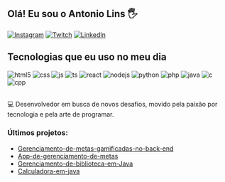 ## Olá! Eu sou o Antonio Lins 🖐️

[![Instagram](https://img.shields.io/badge/Instagram-E4405F?style=for-the-badge&logo=instagram&logoColor=white)](https://www.instagram.com/antonio_linsxx/) 
[![Twitch](https://img.shields.io/badge/Twitch-9146FF?style=for-the-badge&logo=twitch&logoColor=white)](https://www.twitch.tv/lins2002)
[![LinkedIn](https://img.shields.io/badge/LinkedIn-0077B5?style=for-the-badge&logo=linkedin&logoColor=white)](https://www.linkedin.com/in/antonio-lins-766115214/)

## Tecnologias que eu uso no meu dia 

<div style="display: inline_block">
  <img align="center" alt="html5" src="https://img.shields.io/badge/HTML5-E34F26?style=for-the-badge&logo=html5&logoColor=white" />
  <img align="center" alt="css" src="https://img.shields.io/badge/CSS3-1572B6?style=for-the-badge&logo=css3&logoColor=white" />
  <img align="center" alt="js" src="https://img.shields.io/badge/JavaScript-F7DF1E?style=for-the-badge&logo=javascript&logoColor=black" />
  <img align="center" alt="ts" src="https://img.shields.io/badge/TypeScript-007ACC?style=for-the-badge&logo=typescript&logoColor=white" />
  <img align="center" alt="react" src="https://img.shields.io/badge/React-20232A?style=for-the-badge&logo=react&logoColor=61DAFB" />
  <img align="center" alt="nodejs" src="https://img.shields.io/badge/Node.js-43853D?style=for-the-badge&logo=node.js&logoColor=white" />
  <img align="center" alt="python" src="https://img.shields.io/badge/Python-3776AB?style=for-the-badge&logo=python&logoColor=white" />
  <img align="center" alt="php" src="https://img.shields.io/badge/PHP-777BB4?style=for-the-badge&logo=php&logoColor=white" />
  <img align="center" alt="java" src="https://img.shields.io/badge/Java-007396?style=for-the-badge&logo=java&logoColor=white" />
  <img align="center" alt="c" src="https://img.shields.io/badge/C-A8B9CC?style=for-the-badge&logo=c&logoColor=white" />
  <img align="center" alt="cpp" src="https://img.shields.io/badge/C++-00599C?style=for-the-badge&logo=cplusplus&logoColor=white" />
</div><br/>

💻 Desenvolvedor em busca de novos desafios, movido pela paixão por tecnologia e pela arte de programar.

### Últimos projetos:
- [Gerenciamento-de-metas-gamificadas-no-back-end](https://github.com/Antonio-Lins/gerenciamento-de-metas-gamificadas-no-back-end)<br/>
- [App-de-gerenciamento-de-metas](https://github.com/Antonio-Lins/app-de-gerenciamento-de-metas)<br/>
- [Gerenciamento-de-biblioteca-em-Java](https://github.com/Antonio-Lins/gerenciamento-de-biblioteca-em-Java)<br/>
- [Calculadora-em-java](https://github.com/Antonio-Lins/Calculadora-em-java)<br/>
